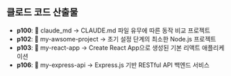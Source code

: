 ## 클로드 코드 산출물
- **p100**: 📁 claude_md        → CLAUDE.md 파일 유무에 따른 동작 비교 프로젝트
- **p102**: 📁 my-awsome-project → 초기 설정 단계의 최소한 Node.js 프로젝트
- **p103**: 📁 my-react-app     → Create React App으로 생성된 기본 리액트 애플리케이션
- **p106**: 📁 my-express-api   → Express.js 기반 RESTful API 백엔드 서비스
